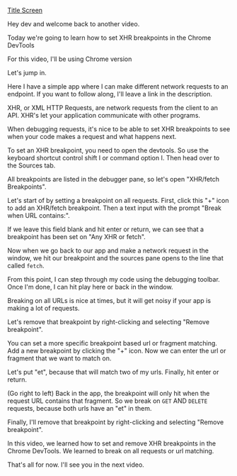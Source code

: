 [Title Screen](https://seanmcp.github.io/videos/title-screen/?title=Set%20XHR%20Breakpoints%20In%20The%20Chrome%20DevTools&version=true)

Hey dev and welcome back to another video.

Today we're going to learn how to set XHR breakpoints in the Chrome DevTools

For this video, I'll be using Chrome version <VERSION>

Let's jump in.

Here I have a simple app where I can make different network requests to an endpoint. If you want to follow along, I'll leave a link in the description.

XHR, or XML HTTP Requests, are network requests from the client to an API. XHR's let your application communicate with other programs.

When debugging requests, it's nice to be able to set XHR breakpoints to see when your code makes a request and what happens next.

To set an XHR breakpoint, you need to open the devtools. So use the keyboard shortcut control shift I or command option I. Then head over to the Sources tab.

All breakpoints are listed in the debugger pane, so let's open "XHR/fetch Breakpoints".

Let's start of by setting a breakpoint on all requests. First, click this "+" icon to add an XHR/fetch breakpoint. Then a text input with the prompt "Break when URL contains:".

If we leave this field blank and hit enter or return, we can see that a breakpoint has been set on "Any XHR or fetch".

Now when we go back to our app and make a network request in the window, we hit our breakpoint and the sources pane opens to the line that called `fetch`.

From this point, I can step through my code using the debugging toolbar. Once I'm done, I can hit play here or back in the window.

Breaking on all URLs is nice at times, but it will get noisy if your app is making a lot of requests.

Let's remove that breakpoint by right-clicking and selecting "Remove breakpoint".

You can set a more specific breakpoint based url or fragment matching. Add a new breakpoint by clicking the "+" icon. Now we can enter the url or fragment that we want to match on.

Let's put "et", because that will match two of my urls. Finally, hit enter or return.

(Go right to left) Back in the app, the breakpoint will only hit when the request URL contains that fragment. So we break on `GET` AND `DELETE` requests, because both urls have an "et" in them.

Finally, I'll remove that breakpoint by right-clicking and selecting "Remove breakpoint".

In this video, we learned how to set and remove XHR breakpoints in the Chrome DevTools. We learned to break on all requests or url matching.

That's all for now. I'll see you in the next video.
